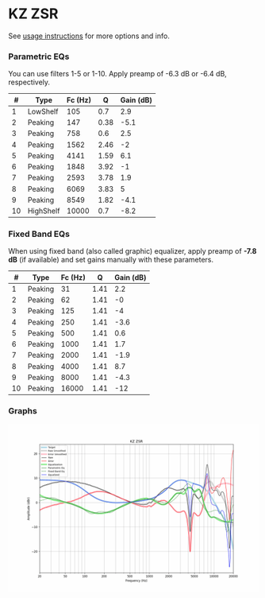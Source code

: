 # KZ ZSR
See [usage instructions](https://github.com/jaakkopasanen/AutoEq#usage) for more options and info.

### Parametric EQs
You can use filters 1-5 or 1-10. Apply preamp of -6.3 dB or -6.4 dB, respectively.

|   # | Type      |   Fc (Hz) |    Q |   Gain (dB) |
|-----|-----------|-----------|------|-------------|
|   1 | LowShelf  |       105 | 0.7  |         2.9 |
|   2 | Peaking   |       147 | 0.38 |        -5.1 |
|   3 | Peaking   |       758 | 0.6  |         2.5 |
|   4 | Peaking   |      1562 | 2.46 |        -2   |
|   5 | Peaking   |      4141 | 1.59 |         6.1 |
|   6 | Peaking   |      1848 | 3.92 |        -1   |
|   7 | Peaking   |      2593 | 3.78 |         1.9 |
|   8 | Peaking   |      6069 | 3.83 |         5   |
|   9 | Peaking   |      8549 | 1.82 |        -4.1 |
|  10 | HighShelf |     10000 | 0.7  |        -8.2 |

### Fixed Band EQs
When using fixed band (also called graphic) equalizer, apply preamp of **-7.8 dB** (if available) and set gains manually with these parameters.

|   # | Type    |   Fc (Hz) |    Q |   Gain (dB) |
|-----|---------|-----------|------|-------------|
|   1 | Peaking |        31 | 1.41 |         2.2 |
|   2 | Peaking |        62 | 1.41 |        -0   |
|   3 | Peaking |       125 | 1.41 |        -4   |
|   4 | Peaking |       250 | 1.41 |        -3.6 |
|   5 | Peaking |       500 | 1.41 |         0.6 |
|   6 | Peaking |      1000 | 1.41 |         1.7 |
|   7 | Peaking |      2000 | 1.41 |        -1.9 |
|   8 | Peaking |      4000 | 1.41 |         8.7 |
|   9 | Peaking |      8000 | 1.41 |        -4.3 |
|  10 | Peaking |     16000 | 1.41 |       -12   |

### Graphs
![](./KZ%20ZSR.png)
